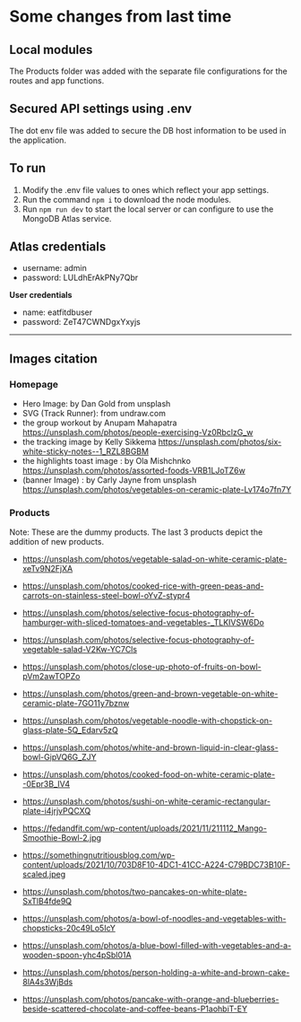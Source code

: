 # Some changes from last time

## Local modules
The Products folder was added with the separate file configurations for the routes and app functions.


## Secured API settings using .env
The dot env file was added to secure the DB host information to be used in the application.

## To run
1. Modify the .env file values to ones which reflect your app settings.
2. Run the command `npm i` to download the node modules.
3. Run `npm run dev` to start the local server or can configure to use the MongoDB Atlas service.

## Atlas credentials
- username: admin
- password: LULdhErAkPNy7Qbr

**User credentials**
- name: eatfitdbuser
- password: ZeT47CWNDgxYxyjs

---

## Images citation

### Homepage
- Hero Image: by Dan Gold from unsplash
- SVG (Track Runner): from undraw.com
- the group workout by Anupam Mahapatra https://unsplash.com/photos/people-exercising-Vz0RbclzG_w
- the tracking image by Kelly Sikkema https://unsplash.com/photos/six-white-sticky-notes--1_RZL8BGBM
- the highlights toast image : by Ola Mishchnko https://unsplash.com/photos/assorted-foods-VRB1LJoTZ6w
- (banner Image) : by Carly Jayne from unsplash https://unsplash.com/photos/vegetables-on-ceramic-plate-Lv174o7fn7Y

### Products

Note: These are the dummy products. The last 3 products depict the addition of new products.

- https://unsplash.com/photos/vegetable-salad-on-white-ceramic-plate-xeTv9N2FjXA

- https://unsplash.com/photos/cooked-rice-with-green-peas-and-carrots-on-stainless-steel-bowl-oYvZ-stypr4

- https://unsplash.com/photos/selective-focus-photography-of-hamburger-with-sliced-tomatoes-and-vegetables-_TLKIVSW6Do

- https://unsplash.com/photos/selective-focus-photography-of-vegetable-salad-V2Kw-YC7Cls

- https://unsplash.com/photos/close-up-photo-of-fruits-on-bowl-pVm2awTOPZo

- https://unsplash.com/photos/green-and-brown-vegetable-on-white-ceramic-plate-7GO11y7bznw

- https://unsplash.com/photos/vegetable-noodle-with-chopstick-on-glass-plate-5Q_Edarv5zQ

- https://unsplash.com/photos/white-and-brown-liquid-in-clear-glass-bowl-GipVQ6G_ZJY

- https://unsplash.com/photos/cooked-food-on-white-ceramic-plate--0Epr3B_IV4

- https://unsplash.com/photos/sushi-on-white-ceramic-rectangular-plate-i4jrjvPQCXQ

- https://fedandfit.com/wp-content/uploads/2021/11/211112_Mango-Smoothie-Bowl-2.jpg

- https://somethingnutritiousblog.com/wp-content/uploads/2021/10/703D8F10-4DC1-41CC-A224-C79BDC73B10F-scaled.jpeg

- https://unsplash.com/photos/two-pancakes-on-white-plate-SxTlB4fde9Q

- https://unsplash.com/photos/a-bowl-of-noodles-and-vegetables-with-chopsticks-20c49Lo5IcY

- https://unsplash.com/photos/a-blue-bowl-filled-with-vegetables-and-a-wooden-spoon-yhc4pSbl01A

- https://unsplash.com/photos/person-holding-a-white-and-brown-cake-8lA4s3WjBds

- https://unsplash.com/photos/pancake-with-orange-and-blueberries-beside-scattered-chocolate-and-coffee-beans-P1aohbiT-EY